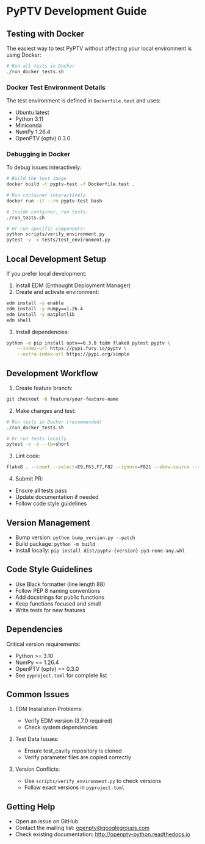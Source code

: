 # PyPTV Development Guide

## Testing with Docker

The easiest way to test PyPTV without affecting your local environment is using Docker:

```bash
# Run all tests in Docker
./run_docker_tests.sh
```

### Docker Test Environment Details

The test environment is defined in `Dockerfile.test` and uses:
- Ubuntu latest
- Python 3.11
- Miniconda
- NumPy 1.26.4
- OpenPTV (optv) 0.3.0

### Debugging in Docker

To debug issues interactively:

```bash
# Build the test image
docker build -t pyptv-test -f Dockerfile.test .

# Run container interactively
docker run -it --rm pyptv-test bash

# Inside container, run tests:
./run_tests.sh

# Or run specific components:
python scripts/verify_environment.py
pytest -v -x tests/test_environment.py
```

## Local Development Setup

If you prefer local development:

1. Install EDM (Enthought Deployment Manager)
2. Create and activate environment:
```bash
edm install -y enable
edm install -y numpy==1.26.4
edm install -y matplotlib
edm shell
```

3. Install dependencies:
```bash
python -m pip install optv==0.3.0 tqdm flake8 pytest pyptv \
    --index-url https://pypi.fury.io/pyptv \
    --extra-index-url https://pypi.org/simple
```

## Development Workflow

1. Create feature branch:
```bash
git checkout -b feature/your-feature-name
```

2. Make changes and test:
```bash
# Run tests in Docker (recommended)
./run_docker_tests.sh

# Or run tests locally
pytest -v -x --tb=short
```

3. Lint code:
```bash
flake8 . --count --select=E9,F63,F7,F82 --ignore=F821 --show-source --statistics
```

4. Submit PR:
- Ensure all tests pass
- Update documentation if needed
- Follow code style guidelines

## Version Management

- Bump version: `python bump_version.py --patch`
- Build package: `python -m build`
- Install locally: `pip install dist/pyptv-{version}-py3-none-any.whl`

## Code Style Guidelines

- Use Black formatter (line length 88)
- Follow PEP 8 naming conventions
- Add docstrings for public functions
- Keep functions focused and small
- Write tests for new features

## Dependencies

Critical version requirements:
- Python >= 3.10
- NumPy == 1.26.4
- OpenPTV (optv) == 0.3.0
- See `pyproject.toml` for complete list

## Common Issues

1. EDM Installation Problems:
   - Verify EDM version (3.7.0 required)
   - Check system dependencies

2. Test Data Issues:
   - Ensure test_cavity repository is cloned
   - Verify parameter files are copied correctly

3. Version Conflicts:
   - Use `scripts/verify_environment.py` to check versions
   - Follow exact versions in `pyproject.toml`

## Getting Help

- Open an issue on GitHub
- Contact the mailing list: openptv@googlegroups.com
- Check existing documentation: http://openptv-python.readthedocs.io
